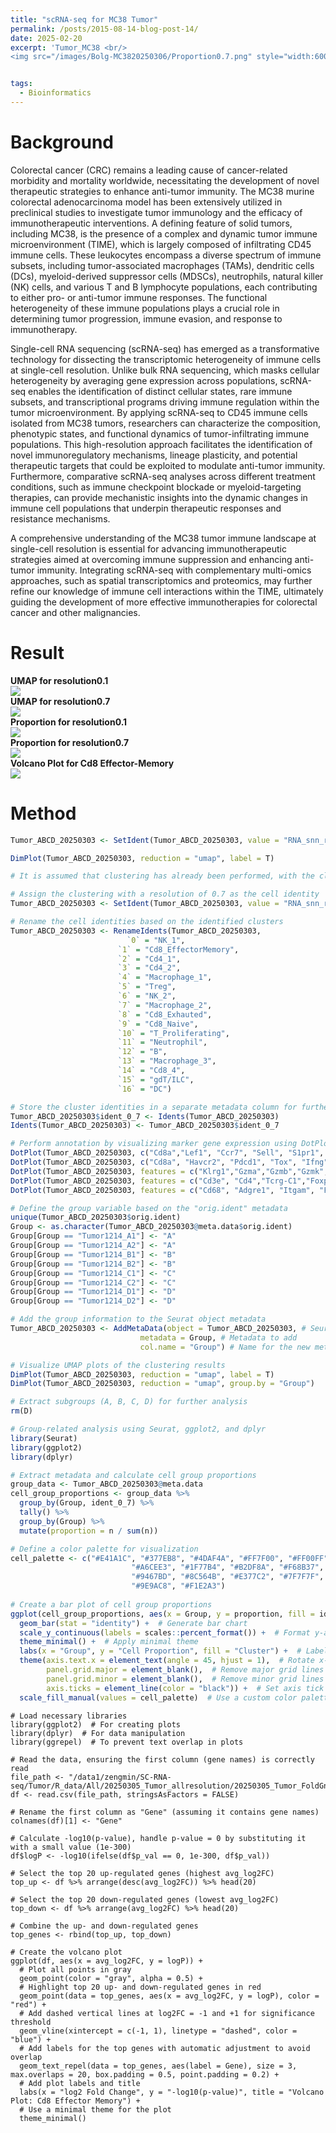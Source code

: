 ```yaml
---
title: "scRNA-seq for MC38 Tumor"
permalink: /posts/2015-08-14-blog-post-14/
date: 2025-02-20
excerpt: 'Tumor_MC38 <br/>
<img src="/images/Bolg-MC3820250306/Proportion0.7.png" style="width:600px; height:250px;">'


tags:
  - Bioinformatics
---
```


Background
======
Colorectal cancer (CRC) remains a leading cause of cancer-related morbidity and mortality worldwide, necessitating the development of novel therapeutic strategies to enhance anti-tumor immunity. The MC38 murine colorectal adenocarcinoma model has been extensively utilized in preclinical studies to investigate tumor immunology and the efficacy of immunotherapeutic interventions. A defining feature of solid tumors, including MC38, is the presence of a complex and dynamic tumor immune microenvironment (TIME), which is largely composed of infiltrating CD45 immune cells. These leukocytes encompass a diverse spectrum of immune subsets, including tumor-associated macrophages (TAMs), dendritic cells (DCs), myeloid-derived suppressor cells (MDSCs), neutrophils, natural killer (NK) cells, and various T and B lymphocyte populations, each contributing to either pro- or anti-tumor immune responses. The functional heterogeneity of these immune populations plays a crucial role in determining tumor progression, immune evasion, and response to immunotherapy.

Single-cell RNA sequencing (scRNA-seq) has emerged as a transformative technology for dissecting the transcriptomic heterogeneity of immune cells at single-cell resolution. Unlike bulk RNA sequencing, which masks cellular heterogeneity by averaging gene expression across populations, scRNA-seq enables the identification of distinct cellular states, rare immune subsets, and transcriptional programs driving immune regulation within the tumor microenvironment. By applying scRNA-seq to CD45 immune cells isolated from MC38 tumors, researchers can characterize the composition, phenotypic states, and functional dynamics of tumor-infiltrating immune populations. This high-resolution approach facilitates the identification of novel immunoregulatory mechanisms, lineage plasticity, and potential therapeutic targets that could be exploited to modulate anti-tumor immunity. Furthermore, comparative scRNA-seq analyses across different treatment conditions, such as immune checkpoint blockade or myeloid-targeting therapies, can provide mechanistic insights into the dynamic changes in immune cell populations that underpin therapeutic responses and resistance mechanisms.<br/>

A comprehensive understanding of the MC38 tumor immune landscape at single-cell resolution is essential for advancing immunotherapeutic strategies aimed at overcoming immune suppression and enhancing anti-tumor immunity. Integrating scRNA-seq with complementary multi-omics approaches, such as spatial transcriptomics and proteomics, may further refine our knowledge of immune cell interactions within the TIME, ultimately guiding the development of more effective immunotherapies for colorectal cancer and other malignancies.<br/>



Result
======
**UMAP for resolution0.1**<br/><img src="/images/Bolg-MC3820250306/umap0.1.png"><br/>
**UMAP for resolution0.7**<br/><img src="/images/Bolg-MC3820250306/umap0.7_2.png"><br/>
**Proportion for resolution0.1**<br/><img src="/images/Bolg-MC3820250306/Proportion0.1.png"><br/>
**Proportion for resolution0.7**<br/><img src="/images/Bolg-MC3820250306/Proportion0.7.png"><br/>
**Volcano Plot for Cd8 Effector-Memory**<br/><img src="/images/Bolg-MC3820250306/Cd8em_V.png"><br/>




Method
======

```R
Tumor_ABCD_20250303 <- SetIdent(Tumor_ABCD_20250303, value = "RNA_snn_res.0.7")

DimPlot(Tumor_ABCD_20250303, reduction = "umap", label = T)

# It is assumed that clustering has already been performed, with the clustering results stored in "RNA_snn_res.0.1" and "RNA_snn_res.0.8".

# Assign the clustering with a resolution of 0.7 as the cell identity
Tumor_ABCD_20250303 <- SetIdent(Tumor_ABCD_20250303, value = "RNA_snn_res.0.7")

# Rename the cell identities based on the identified clusters
Tumor_ABCD_20250303 <- RenameIdents(Tumor_ABCD_20250303, 
                          `0` = "NK_1", 
                        `1` = "Cd8_EffectorMemory", 
                        `2` = "Cd4_1",
                        `3` = "Cd4_2",
                        `4` = "Macrophage_1",
                        `5` = "Treg",
                        `6` = "NK_2",
                        `7` = "Macrophage_2", 
                        `8` = "Cd8_Exhauted", 
                        `9` = "Cd8_Naive",
                        `10` = "T_Proliferating",
                        `11` = "Neutrophil",
                        `12` = "B",
                        `13` = "Macrophage_3",
                        `14` = "Cd8_4",
                        `15` = "gdT/ILC",
                        `16` = "DC")

# Store the cluster identities in a separate metadata column for further reference
Tumor_ABCD_20250303$ident_0_7 <- Idents(Tumor_ABCD_20250303)
Idents(Tumor_ABCD_20250303) <- Tumor_ABCD_20250303$ident_0_7

# Perform annotation by visualizing marker gene expression using DotPlot
DotPlot(Tumor_ABCD_20250303, c("Cd8a","Lef1", "Ccr7", "Sell", "S1pr1", "Tcf7")) # Cd8_Naive
DotPlot(Tumor_ABCD_20250303, c("Cd8a", "Havcr2", "Pdcd1", "Tox", "Ifng","Icos", "Lag3")) # Cd8_Exhausted
DotPlot(Tumor_ABCD_20250303, features = c("Klrg1","Gzma","Gzmb","Gzmk","Cst7","Prf1","Nkg7", "Ccl5","Fasl")) # Cd8_EffectorMemory
DotPlot(Tumor_ABCD_20250303, features = c("Cd3e", "Cd4","Tcrg-C1","Foxp3", "Mki67", "Cd8a","Klrd1", "Ms4a1", "Cxcr2")) # Common
DotPlot(Tumor_ABCD_20250303, features = c("Cd68", "Adgre1", "Itgam", "Fcgr3", "C1qb", "C1qa", "Cx3cr1", "Csf1r", "Trem2", "H2-Ab1")) # Myeloid

# Define the group variable based on the "orig.ident" metadata
unique(Tumor_ABCD_20250303$orig.ident)
Group <- as.character(Tumor_ABCD_20250303@meta.data$orig.ident)
Group[Group == "Tumor1214_A1"] <- "A"
Group[Group == "Tumor1214_A2"] <- "A"
Group[Group == "Tumor1214_B1"] <- "B"
Group[Group == "Tumor1214_B2"] <- "B"
Group[Group == "Tumor1214_C1"] <- "C"
Group[Group == "Tumor1214_C2"] <- "C"
Group[Group == "Tumor1214_D1"] <- "D"
Group[Group == "Tumor1214_D2"] <- "D"

# Add the group information to the Seurat object metadata
Tumor_ABCD_20250303 <- AddMetaData(object = Tumor_ABCD_20250303, # Seurat object
                             metadata = Group, # Metadata to add
                             col.name = "Group") # Name for the new metadata column

# Visualize UMAP plots of the clustering results
DimPlot(Tumor_ABCD_20250303, reduction = "umap", label = T)
DimPlot(Tumor_ABCD_20250303, reduction = "umap", group.by = "Group")

# Extract subgroups (A, B, C, D) for further analysis
rm(D)

# Group-related analysis using Seurat, ggplot2, and dplyr
library(Seurat)
library(ggplot2)
library(dplyr)

# Extract metadata and calculate cell group proportions
group_data <- Tumor_ABCD_20250303@meta.data
cell_group_proportions <- group_data %>%
  group_by(Group, ident_0_7) %>%
  tally() %>%
  group_by(Group) %>%
  mutate(proportion = n / sum(n)) 

# Define a color palette for visualization
cell_palette <- c("#E41A1C", "#377EB8", "#4DAF4A", "#FF7F00", "#FF00FF", 
                           "#A6CEE3", "#1F77B4", "#B2DF8A", "#F68B37", "#D62728",
                           "#9467BD", "#8C564B", "#E377C2", "#7F7F7F", "#6BAED6", 
                           "#9E9AC8", "#F1E2A3")
                           
# Create a bar plot of cell group proportions
ggplot(cell_group_proportions, aes(x = Group, y = proportion, fill = ident_0_7)) +
  geom_bar(stat = "identity") +  # Generate bar chart
  scale_y_continuous(labels = scales::percent_format()) +  # Format y-axis as percentage
  theme_minimal() +  # Apply minimal theme
  labs(x = "Group", y = "Cell Proportion", fill = "Cluster") +  # Label axes and legend
  theme(axis.text.x = element_text(angle = 45, hjust = 1),  # Rotate x-axis labels
        panel.grid.major = element_blank(),  # Remove major grid lines
        panel.grid.minor = element_blank(),  # Remove minor grid lines
        axis.ticks = element_line(color = "black")) +  # Set axis tick color
  scale_fill_manual(values = cell_palette)  # Use a custom color palette
```

```
# Load necessary libraries
library(ggplot2)  # For creating plots
library(dplyr)  # For data manipulation
library(ggrepel)  # To prevent text overlap in plots

# Read the data, ensuring the first column (gene names) is correctly read
file_path <- "/data1/zengmin/SC-RNA-seq/Tumor/R_data/All/20250305_Tumor_allresolution/20250305_Tumor_FoldGne_All_Resolution0.7_Cd8_EffectorMemory.csv"
df <- read.csv(file_path, stringsAsFactors = FALSE)

# Rename the first column as "Gene" (assuming it contains gene names)
colnames(df)[1] <- "Gene"

# Calculate -log10(p-value), handle p-value = 0 by substituting it with a small value (1e-300)
df$logP <- -log10(ifelse(df$p_val == 0, 1e-300, df$p_val))

# Select the top 20 up-regulated genes (highest avg_log2FC)
top_up <- df %>% arrange(desc(avg_log2FC)) %>% head(20)

# Select the top 20 down-regulated genes (lowest avg_log2FC)
top_down <- df %>% arrange(avg_log2FC) %>% head(20)

# Combine the up- and down-regulated genes
top_genes <- rbind(top_up, top_down)

# Create the volcano plot
ggplot(df, aes(x = avg_log2FC, y = logP)) +
  # Plot all points in gray
  geom_point(color = "gray", alpha = 0.5) +  
  # Highlight top 20 up- and down-regulated genes in red
  geom_point(data = top_genes, aes(x = avg_log2FC, y = logP), color = "red") +  
  # Add dashed vertical lines at log2FC = -1 and +1 for significance threshold
  geom_vline(xintercept = c(-1, 1), linetype = "dashed", color = "blue") +  
  # Add labels for the top genes with automatic adjustment to avoid overlap
  geom_text_repel(data = top_genes, aes(label = Gene), size = 3, max.overlaps = 20, box.padding = 0.5, point.padding = 0.2) +  
  # Add plot labels and title
  labs(x = "log2 Fold Change", y = "-log10(p-value)", title = "Volcano Plot: Cd8 Effector Memory") +  
  # Use a minimal theme for the plot
  theme_minimal()
```
